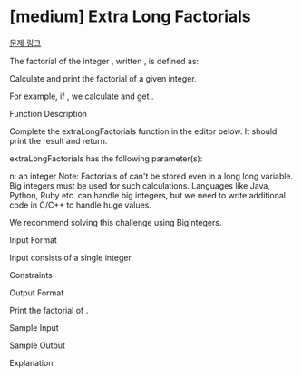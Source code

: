 # [medium] Extra Long Factorials

[문제 링크](https://www.hackerrank.com/challenges/extra-long-factorials/problem?isFullScreen=true)

The factorial of the integer , written , is defined as:

Calculate and print the factorial of a given integer.

For example, if , we calculate  and get .

Function Description

Complete the extraLongFactorials function in the editor below. It should print the result and return.

extraLongFactorials has the following parameter(s):

n: an integer
Note: Factorials of  can't be stored even in a  long long variable. Big integers must be used for such calculations. Languages like Java, Python, Ruby etc. can handle big integers, but we need to write additional code in C/C++ to handle huge values.

We recommend solving this challenge using BigIntegers.

Input Format

Input consists of a single integer

Constraints


Output Format

Print the factorial of .

Sample Input


Sample Output


Explanation
